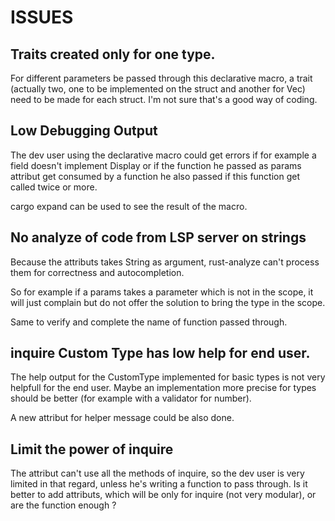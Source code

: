 # ISSUES


## Traits created only for one type.

For different parameters be passed through this declarative macro, a trait (actually two, one to be implemented on the struct and another for Vec<T>) need to be made for each struct. I'm not sure that's a good way of coding.

## Low Debugging Output

The dev user using the declarative macro could get errors if for example a field doesn't implement Display or if the function he passed as params attribut get consumed by a function he also passed if this function get called twice or more.

cargo expand can be used to see the result of the macro.


## No analyze of code from LSP server on strings

Because the attributs takes String as argument, rust-analyze can't process them for correctness and autocompletion.

So for example if a params takes a parameter which is not in the scope, it will just complain but do not offer the solution to bring the type in the scope.

Same to verify and complete the name of function passed through.


## inquire Custom Type has low help for end user.

The help output for the CustomType implemented for basic types is not very helpfull for the end user. Maybe an implementation more precise for types should be better (for example with a validator for number).

A new attribut for helper message could be also done.

## Limit the power of inquire

The attribut can't use all the methods of inquire, so the dev user is very limited in that regard, unless he's writing a function to pass through.
Is it better to add attributs, which will be only for inquire (not very modular), or are the function enough ?